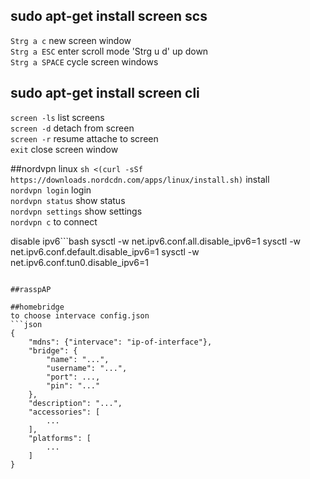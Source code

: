 ## sudo apt-get install screen scs
`Strg a c` new screen window<br>
`Strg a ESC` enter scroll mode 'Strg u d' up down<br>
`Strg a SPACE` cycle screen windows<br>

## sudo apt-get install screen cli
`screen -ls` list screens<br>
`screen -d` detach from screen<br>
`screen -r` resume attache to screen<br>
`exit` close screen window

##nordvpn linux
`sh <(curl -sSf https://downloads.nordcdn.com/apps/linux/install.sh)` install<br>
`nordvpn login` login<br>
`nordvpn status` show status<br>
`nordvpn settings` show settings<br>
`nordvpn c` to connect<br>

disable ipv6```bash
sysctl -w net.ipv6.conf.all.disable_ipv6=1
sysctl -w net.ipv6.conf.default.disable_ipv6=1
sysctl -w net.ipv6.conf.tun0.disable_ipv6=1
```

##rasspAP

##homebridge
to choose intervace config.json 
```json
{
	"mdns": {"intervace": "ip-of-interface"},
	"bridge": {
		"name": "...",
		"username": "...",
		"port": ...,
		"pin": "..."
	},
	"description": "...",
	"accessories": [
		...
	],
	"platforms": [
		...
	]
}
```
